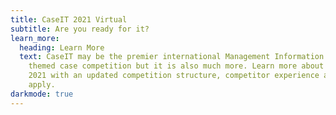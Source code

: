 ```yaml
---
title: CaseIT 2021 Virtual
subtitle: Are you ready for it?
learn_more:
  heading: Learn More
  text: CaseIT may be the premier international Management Information Systems
    themed case competition but it is also much more. Learn more about CaseIT
    2021 with an updated competition structure, competitor experience and how to
    apply.
darkmode: true
---
```

